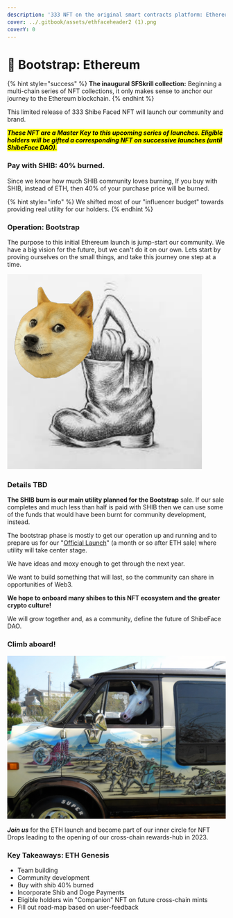 ```yaml
---
description: '333 NFT on the original smart contracts platform: Ethereum'
cover: ../.gitbook/assets/ethfaceheader2 (1).png
coverY: 0
---
```


# 🥰 Bootstrap: Ethereum

{% hint style="success" %}
**The inaugural SFSkrill collection:** Beginning a multi-chain series of NFT collections, it only makes sense to anchor our journey to the Ethereum blockchain.
{% endhint %}

This limited release of 333 Shibe Faced NFT will launch our community and brand.

_<mark style="background-color:yellow;">**These NFT are a Master Key to this upcoming series of launches. Eligible holders will be gifted a corresponding NFT on successive launches (until ShibeFace DAO).**</mark>_

### Pay with SHIB:  40% burned.

Since we know how much SHIB community loves burning, If you buy with SHIB, instead of ETH, then 40% of your purchase price will be burned.

{% hint style="info" %}
We shifted most of our "influencer budget" towards providing real utility for our holders.&#x20;
{% endhint %}

### Operation: Bootstrap

The purpose to this initial Ethereum launch is jump-start our community. We have a big vision for the future, but we can't do it on our own. Lets start by proving ourselves on the small things, and take this journey one step at a time.

![dog boots](<../.gitbook/assets/image (4).png>)

### **Details TBD**

**The SHIB burn is our main utility planned for the Bootstrap** sale. If our sale completes and much less than half is paid with SHIB then we can use some of the funds that would have been burnt for community development, instead.

The bootstrap phase is mostly to get our operation up and running and to prepare us for our "[Official Launch](official-solana-or-matic.md)" (a month or so after ETH sale) where utility will take center stage.&#x20;

We have ideas and moxy enough to get through the next year.&#x20;

We want to build something that will last, so the community can share in opportunities of Web3.

**We hope to onboard many shibes to this NFT ecosystem and the greater crypto culture!**

We will grow together and, as a community, define the future of ShibeFace DAO.

### **Climb aboard!**

![On our road-trip to the GitBook factory.](<../.gitbook/assets/image (12).png>)

_**Join us**_ for the ETH launch and become part of our inner circle for NFT Drops leading to the opening of our cross-chain rewards-hub in 2023.

### Key Takeaways: ETH Genesis

* Team building&#x20;
* Community development
* Buy with shib 40% burned
* Incorporate Shib and Doge Payments
* Eligible holders win "Companion" NFT on future cross-chain mints
* Fill out road-map based on user-feedback
